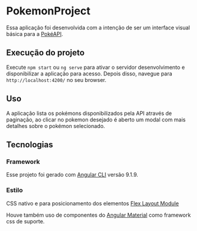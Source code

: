 # PokemonProject

Essa aplicação foi desenvolvida com a intenção de ser um interface visual básica para a [PokéAPI](https://pokeapi.co/).

## Execução do projeto

Execute `npm start` ou `ng serve` para ativar o servidor desenvolvimento e disponibilizar a aplicação para acesso. Depois disso, navegue para `http://localhost:4200/` no seu browser.

## Uso

A aplicação lista os pokémons disponibilizados pela API através de paginação, ao clicar no pokemon desejado é aberto um modal com mais detalhes sobre o pokémon selecionado.

## Tecnologias

### Framework

Esse projeto foi gerado com [Angular CLI](https://github.com/angular/angular-cli) versão 9.1.9. 

### Estilo

CSS nativo e para posicionamento dos elementos [Flex Layout Module](https://github.com/angular/flex-layout)

Houve também uso de componentes do [Angular Material](https://material.angular.io/) como framework css de suporte.




